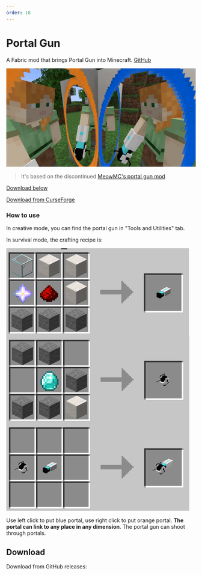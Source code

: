 ```yaml
---
order: 18
---
```


# Portal Gun

A Fabric mod that brings Portal Gun into Minecraft. [GitHub](https://github.com/iPortalTeam/PortalGun)

![img](./portal_gun1.png)

> It's based on the discontinued [MeowMC's portal gun mod](https://github.com/MeowMC/PortalGun)

[Download below](#download)

[Download from CurseForge](https://www.curseforge.com/minecraft/mc-mods/immersive-portal-gun)

### How to use

In creative mode, you can find the portal gun in "Tools and Utilities" tab.

In survival mode, the crafting recipe is:

![img](./portal_gun_recipe.png)

Use left click to put blue portal, use right click to put orange portal. **The portal can link to any place in any dimension**. The portal gun can shoot through portals.

## Download

Download from GitHub releases:

<ClientOnly>
<ModDownload
    github_repo="iPortalTeam/PortalGun"
    :locale_text="{download:'Download', preRelease:'Pre-Release', publishTime:'Publish time'}"></ModDownload></ClientOnly>